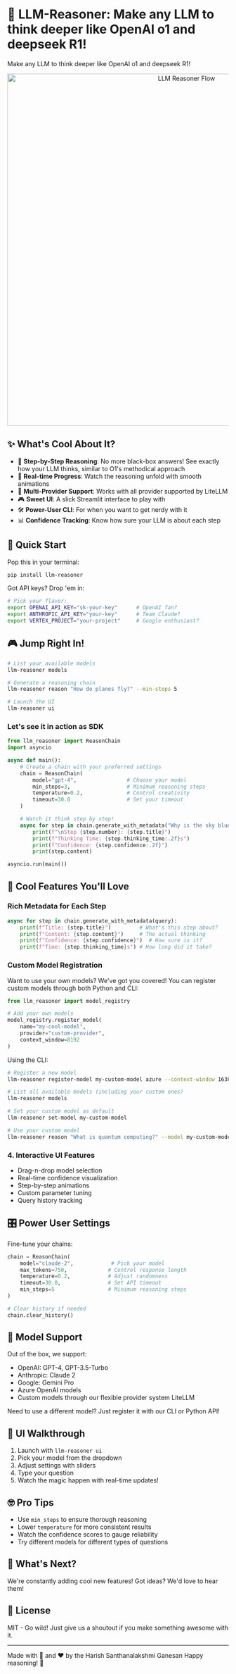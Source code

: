 # 🤔 LLM-Reasoner: Make any LLM to think deeper like OpenAI o1 and deepseek R1!

Make any LLM to think deeper like OpenAI o1 and deepseek R1!

<p align="center">
  <img src="https://i.postimg.cc/Y9fSDB2D/LLM-reasoner2.png" 
       alt="LLM Reasoner Flow" 
       style="max-width:100%;"
       width="800" />
</p>

## ✨ What's Cool About It?

- 🧠 **Step-by-Step Reasoning**: No more black-box answers! See exactly how your LLM thinks, similar to O1's methodical approach
- 🔄 **Real-time Progress**: Watch the reasoning unfold with smooth animations
- 🎯 **Multi-Provider Support**: Works with all provider supported by LiteLLM
- 🎮 **Sweet UI**: A slick Streamlit interface to play with
- 🛠️ **Power-User CLI**: For when you want to get nerdy with it
- 📊 **Confidence Tracking**: Know how sure your LLM is about each step

## 🚀 Quick Start

Pop this in your terminal:
```bash
pip install llm-reasoner
```

Got API keys? Drop 'em in:
```bash
# Pick your flavor:
export OPENAI_API_KEY="sk-your-key"      # OpenAI fan?
export ANTHROPIC_API_KEY="your-key"      # Team Claude?
export VERTEX_PROJECT="your-project"     # Google enthusiast?
```

## 🎮 Jump Right In!

```bash
# List your available models
llm-reasoner models

# Generate a reasoning chain
llm-reasoner reason "How do planes fly?" --min-steps 5

# Launch the UI
llm-reasoner ui
```

### Let's see it in action as SDK 

```python
from llm_reasoner import ReasonChain
import asyncio

async def main():
    # Create a chain with your preferred settings
    chain = ReasonChain(
        model="gpt-4",                # Choose your model
        min_steps=3,                  # Minimum reasoning steps
        temperature=0.2,              # Control creativity
        timeout=30.0                  # Set your timeout
    )

    # Watch it think step by step!
    async for step in chain.generate_with_metadata("Why is the sky blue?"):
        print(f"\nStep {step.number}: {step.title}")
        print(f"Thinking Time: {step.thinking_time:.2f}s")
        print(f"Confidence: {step.confidence:.2f}")
        print(step.content)

asyncio.run(main())
```

## 🌟 Cool Features You'll Love

### Rich Metadata for Each Step
```python
async for step in chain.generate_with_metadata(query):
    print(f"Title: {step.title}")         # What's this step about?
    print(f"Content: {step.content}")     # The actual thinking
    print(f"Confidence: {step.confidence}")  # How sure is it?
    print(f"Time: {step.thinking_time}s") # How long did it take?
```

### Custom Model Registration
Want to use your own models? We've got you covered! You can register custom models through both Python and CLI:

```python
from llm_reasoner import model_registry

# Add your own models
model_registry.register_model(
    name="my-cool-model",
    provider="custom-provider",
    context_window=8192
)
```

Using the CLI:
```bash
# Register a new model
llm-reasoner register-model my-custom-model azure --context-window 16384

# List all available models (including your custom ones)
llm-reasoner models

# Set your custom model as default
llm-reasoner set-model my-custom-model

# Use your custom model
llm-reasoner reason "What is quantum computing?" --model my-custom-model
```

### 4. Interactive UI Features
- Drag-n-drop model selection
- Real-time confidence visualization
- Step-by-step animations
- Custom parameter tuning
- Query history tracking

## 🎛️ Power User Settings

Fine-tune your chains:

```python
chain = ReasonChain(
    model="claude-2",            # Pick your model
    max_tokens=750,             # Control response length
    temperature=0.2,            # Adjust randomness
    timeout=30.0,               # Set API timeout
    min_steps=5                 # Minimum reasoning steps
)

# Clear history if needed
chain.clear_history()
```

## 🔧 Model Support

Out of the box, we support:
- OpenAI: GPT-4, GPT-3.5-Turbo
- Anthropic: Claude 2
- Google: Gemini Pro
- Azure OpenAI models
- Custom models through our flexible provider system LiteLLM

Need to use a different model? Just register it with our CLI or Python API!

## 🎨 UI Walkthrough

1. Launch with `llm-reasoner ui`
2. Pick your model from the dropdown
3. Adjust settings with sliders
4. Type your question
5. Watch the magic happen with real-time updates!

## 🤓 Pro Tips

- Use `min_steps` to ensure thorough reasoning
- Lower `temperature` for more consistent results
- Watch the confidence scores to gauge reliability
- Try different models for different types of questions

## 🔮 What's Next?

We're constantly adding cool new features! Got ideas? We'd love to hear them!

## 📜 License

MIT - Go wild! Just give us a shoutout if you make something awesome with it.

---

Made with 🧠 and ❤️ by the Harish Santhanalakshmi Ganesan Happy reasoning! 🚀
